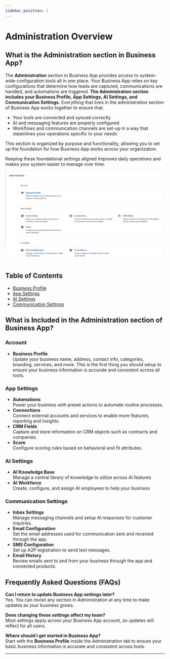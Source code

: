 ```yaml
---
sidebar_position: 1
---
```


# Administration Overview

## What is the Administration section in Business App?
The **Administration** section in Business App provides access to system-wide configuration tools all in one place. Your Business App relies on key configurations that determine how leads are captured, communications are handled, and automations are triggered. **The Administration section includes your Business Profile, App Settings, AI Settings, and Communication Settings.** Everything that lives in the administration section of Business App works together to ensure that:
- Your tools are connected and synced correctly
- AI and messaging features are properly configured
- Workflows and communication channels are set-up in a way that steamlines your operations specific to your needs

This section is organized by purpose and functionality, allowing you to set up the foundation for how Business App works across your organization.

Keeping these foundational settings aligned improves daily operations and makes your system easier to manage over time.

![Administration Settings Overview](./img/administration_overview.png)

## Table of Contents
- [Business Profile](./business_profile.md)
- [App Settings](./app-settings/app_settings.md)
- [AI Settings](./ai-settings/ai_settings.md)
- [Communication Settings](./communication_settings.md)


## What is Included in the Administration section of Business App?

### Account
- **Business Profile**  
  Update your business name, address, contact info, categories, branding, services, and more. This is the first thing you should setup to ensure your business information is accurate and consistent across all tools.

### App Settings
- **Automations**  
  Power your business with preset actions to automate routine processes.
- **Connections**  
  Connect external accounts and services to enable more features, reporting and insights.
- **CRM Fields**  
  Capture and store information on CRM objects such as contracts and companies.
- **Score**  
 Configure scoring rules based on behavioral and fit attributes.

### AI Settings
- **AI Knowledge Base**  
 Manage a central library of knowledge to utilize across AI features
- **AI Workforce**  
  Create, configure, and assign AI employees to help your business

### Communication Settings
- **Inbox Settings**  
  Manage messaging channels and setup AI responses for customer inquiries.
- **Email Configuration**  
  Set the email addresses used for communication sent and received through the app.
- **SMS Configuration**  
  Set up A2P registration to send text messages. 
- **Email History**  
  Review emails sent to and from your business through the app and connected products.

## Frequently Asked Questions (FAQs)

**Can I return to update Business App settings later?**  
Yes. You can revisit any section in Administration at any time to make updates as your business grows.

**Does changing these settings affect my team?**  
Most settings apply across your Business App account, so updates will reflect for all users.

**Where should I get started in Business App?**  
Start with the **Business Profile** inside the Administration tab to ensure your basic business information is accurate and consistent across tools.

---
